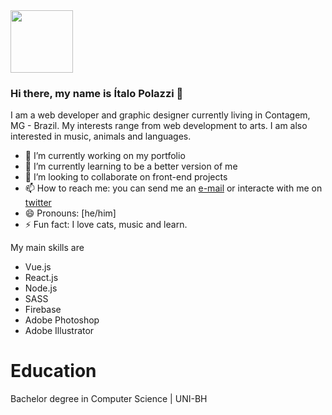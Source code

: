 <img src="https://avatars3.githubusercontent.com/u/20938880?s=460&u=5b13dc5898d8af623aa94e5725ad4a1bd8d96483&v=4" width="100">

### Hi there, my name is Ítalo Polazzi 👋


I am a web developer and graphic designer currently living in Contagem, MG - Brazil. My interests range from web development to arts. I am also interested in music, animals and languages.

- 🔭 I’m currently working on my portfolio
- 🌱 I’m currently learning to be a better version of me
- 👯 I’m looking to collaborate on front-end projects
- 📫 How to reach me: you can send me an [e-mail](mailto:itpzzi@gmail.com) or interacte with me on [twitter](https://twitter.com/italopolazzi)
- 😄 Pronouns: [he/him]
- ⚡ Fun fact: I love cats, music and learn.

My main skills are
* Vue.js
* React.js
* Node.js
* SASS
* Firebase
* Adobe Photoshop
* Adobe Illustrator

# Education
Bachelor degree in Computer Science | UNI-BH

